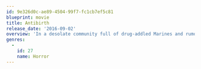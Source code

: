 ```yaml
---
id: 9e326d0c-ae89-4504-99f7-fc1cb7ef5c81
blueprint: movie
title: Antibirth
release_date: '2016-09-02'
overview: 'In a desolate community full of drug-addled Marines and rumors of kidnapping, a wild-eyed stoner named Lou wakes up after a crazy night of partying with symptoms of a strange illness and recurring visions. As she struggles to get a grip on reality, the stories of conspiracy spread.'
genres:
  -
    id: 27
    name: Horror
---
```

